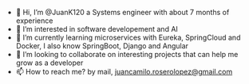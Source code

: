 - 👋 Hi, I’m @JuanK120 a Systems engineer with about 7 months of experience
- 👀 I’m interested in software developement and AI
- 🌱 I’m currently learning microservices with Eureka, SpringCloud and Docker, I also know SpringBoot, Django and Angular
- 💞️ I’m looking to collaborate on interesting projects that can help me grow as a developer
- 📫 How to reach me? by mail, juancamilo.roserolopez@gmail.com

<!---
JuanK120/JuanK120 is a ✨ special ✨ repository because its `README.md` (this file) appears on your GitHub profile.
You can click the Preview link to take a look at your changes.
--->

